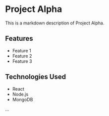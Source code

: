 # Project Alpha

This is a markdown description of Project Alpha.

## Features

- Feature 1
- Feature 2
- Feature 3

## Technologies Used

- React
- Node.js
- MongoDB

...

```